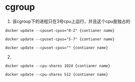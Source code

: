 # cgroup

1. 该cgroup下的进程只在3号cpu上运行，并且这个cpu是独占的
  ```
  docker update --cpuset-cpus="0-2" {contianer name}
  
  docker update --cpuset-cpus="5-7" {contianer name}
  
  docker update --cpuset-cpus="" {contianer name}
  ```

2. 
  ```
  docker update --cpu-shares 1024 {contianer name}

  docker update --cpu-shares 512 {contianer name}
  ```
